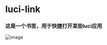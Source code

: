 # luci-link
### 这是一个书签，用于快捷打开某些luci应用
![image](https://github.com/Qiea/pictures/blob/main/luci-link.jpeg)
